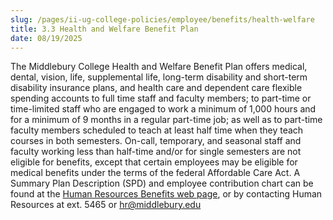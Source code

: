 ```yaml
---
slug: /pages/ii-ug-college-policies/employee/benefits/health-welfare
title: 3.3 Health and Welfare Benefit Plan
date: 08/19/2025
---
```

The Middlebury College Health and Welfare Benefit Plan offers medical, dental, vision, life, supplemental life, long-term disability and short-term disability insurance plans, and health care and dependent care flexible spending accounts to full time staff and faculty members; to part-time or time-limited staff who are engaged to work a minimum of 1,000 hours and for a minimum of 9 months in a regular part-time job; as well as to part-time faculty members scheduled to teach at least half time when they teach courses in both semesters. On-call, temporary, and seasonal staff and faculty working less than half-time and/or for single semesters are not eligible for benefits, except that certain employees may be eligible for medical benefits under the terms of the federal Affordable Care Act. A Summary Plan Description (SPD) and employee contribution chart can be found at the [Human Resources Benefits web page](https://www.middlebury.edu/human-resources/self-service-resources/2025-benefits-information), or by contacting Human Resources at ext. 5465 or [hr@middlebury.edu](mailto:hr@middlebury.edu)
